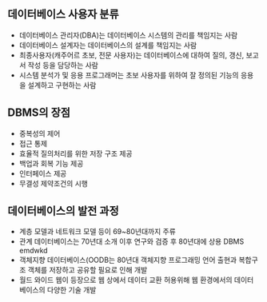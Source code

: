 ## 데이터베이스 사용자 분류

- 데이터베이스 관리자(DBA)는 데이터베이스 시스템의 관리를 책임지는 사람
- 데이터베이스 설계자는 데이터베이스의 설계를 책임지는 사람
- 최종사용자(캐주어르 초보, 전문 사용자)는 데이터베이스에 대하여 질의, 갱신, 보고서 작성 등을 담당하는 사람
- 시스템 분석가 및 응용 프로그래머는 초보 사용자를 위하여 잘 정의된 기능의 응용을 설계하고 구현하는 사람

## DBMS의 장점

- 중복성의 제어
- 접근 통제
- 효율적 질의처리를 위한 저장 구조 제공
- 백업과 회복 기능 제공
- 인터페이스 제공
- 무결성 제약조건의 시행

## 데이터베이스의 발전 과정

- 계층 모델과 네트워크 모델 등이 69~80년대까지 주류
- 관계 데이터베이스는 70년대 소개 이후 연구와 검증 후 80년대에 상용 DBMS emdwkd
- 객체지향 데이터베이스(OODB는 80년대 객체지향 프로그래밍 언어 출현과 복합구조 객체를 저장하고 공유할 필요로 인해 개발
- 월드 와이드 웹이 등장으로 웹 상에서 데이터 교환 허용위해 웹 환경에서의 데이터베이스의 다양한 기술 개발

